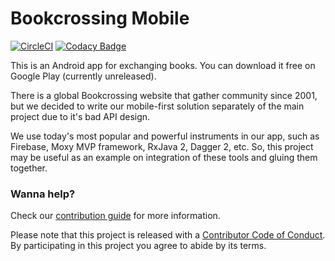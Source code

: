 # Bookcrossing Mobile

[![CircleCI](https://circleci.com/gh/fobo66/BookcrossingMobile.svg?style=shield)](https://circleci.com/gh/fobo66/BookcrossingMobile)
[![Codacy Badge](https://api.codacy.com/project/badge/Grade/a0986c637df94601b87a7cccfaa3e5f8)](https://www.codacy.com/app/fobo66/BookcrossingMobile?utm_source=github.com&amp;utm_medium=referral&amp;utm_content=fobo66/BookcrossingMobile&amp;utm_campaign=Badge_Grade)

This is an Android app for exchanging books. You can download it free on Google Play
(currently unreleased).

There is a global Bookcrossing website that gather community since 2001, but we decided to write our 
mobile-first solution separately of the main project due to it's bad API design.

We use today's most popular and powerful instruments in our app, such as Firebase, Moxy MVP framework,
RxJava 2, Dagger 2, etc. So, this project may be useful as an example on integration of these tools 
and gluing them together.

### Wanna help?

Check our [contribution guide](/contributing) for more information.

Please note that this project is released with a [Contributor Code of Conduct](CODE_OF_CONDUCT.md). 
By participating in this project you agree to abide by its terms.
